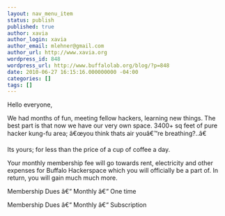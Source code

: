 ```yaml
---
layout: nav_menu_item
status: publish
published: true
author: xavia
author_login: xavia
author_email: mlehner@gmail.com
author_url: http://www.xavia.org
wordpress_id: 848
wordpress_url: http://www.buffalolab.org/blog/?p=848
date: 2010-06-27 16:15:16.000000000 -04:00
categories: []
tags: []
---
```

Hello everyone,

We had months of fun, meeting fellow hackers, learning new things. The best part is that now we have our very own space. 3400+ sq feet of pure hacker kung-fu area; â€œyou think thats air youâ€™re breathing?..â€

Its yours; for less than the price of a cup of coffee a day.

Your monthly membership fee will go towards rent, electricity and other expenses for Buffalo Hackerspace which you will officially be a part of. In return, you will gain much much more.

Membership Dues â€“ Monthly â€“ One time

Membership Dues â€“ Monthly â€“ Subscription
